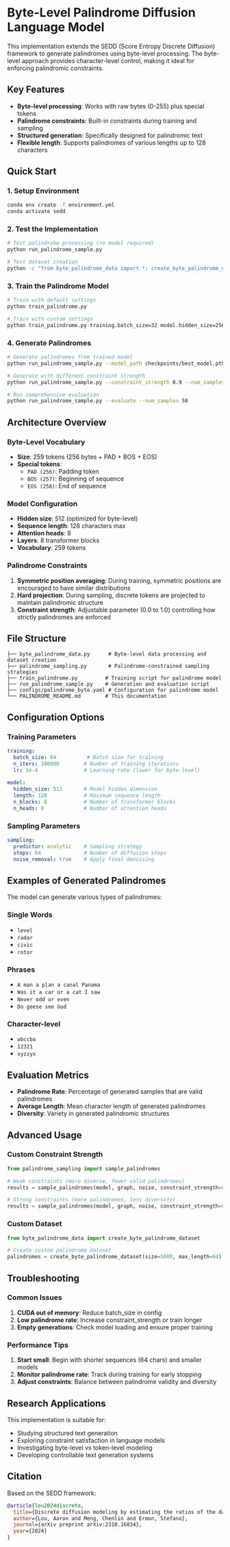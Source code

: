 # Byte-Level Palindrome Diffusion Language Model

This implementation extends the SEDD (Score Entropy Discrete Diffusion) framework to generate palindromes using byte-level processing. The byte-level approach provides character-level control, making it ideal for enforcing palindromic constraints.

## Key Features

- **Byte-level processing**: Works with raw bytes (0-255) plus special tokens
- **Palindrome constraints**: Built-in constraints during training and sampling
- **Structured generation**: Specifically designed for palindromic text
- **Flexible length**: Supports palindromes of various lengths up to 128 characters

## Quick Start

### 1. Setup Environment
```bash
conda env create -f environment.yml
conda activate sedd
```

### 2. Test the Implementation
```bash
# Test palindrome processing (no model required)
python run_palindrome_sample.py

# Test dataset creation
python -c "from byte_palindrome_data import *; create_byte_palindrome_dataset(size=10)"
```

### 3. Train the Palindrome Model
```bash
# Train with default settings
python train_palindrome.py

# Train with custom settings
python train_palindrome.py training.batch_size=32 model.hidden_size=256
```

### 4. Generate Palindromes
```bash
# Generate palindromes from trained model
python run_palindrome_sample.py --model_path checkpoints/best_model.pth --num_samples 10

# Generate with different constraint strength
python run_palindrome_sample.py --constraint_strength 0.9 --num_samples 20

# Run comprehensive evaluation
python run_palindrome_sample.py --evaluate --num_samples 50
```

## Architecture Overview

### Byte-Level Vocabulary
- **Size**: 259 tokens (256 bytes + PAD + BOS + EOS)
- **Special tokens**:
  - `PAD (256)`: Padding token
  - `BOS (257)`: Beginning of sequence
  - `EOS (258)`: End of sequence

### Model Configuration
- **Hidden size**: 512 (optimized for byte-level)
- **Sequence length**: 128 characters max
- **Attention heads**: 8
- **Layers**: 8 transformer blocks
- **Vocabulary**: 259 tokens

### Palindrome Constraints
1. **Symmetric position averaging**: During training, symmetric positions are encouraged to have similar distributions
2. **Hard projection**: During sampling, discrete tokens are projected to maintain palindromic structure
3. **Constraint strength**: Adjustable parameter (0.0 to 1.0) controlling how strictly palindromes are enforced

## File Structure

```
├── byte_palindrome_data.py      # Byte-level data processing and dataset creation
├── palindrome_sampling.py       # Palindrome-constrained sampling strategies
├── train_palindrome.py         # Training script for palindrome model
├── run_palindrome_sample.py    # Generation and evaluation script
├── configs/palindrome_byte.yaml # Configuration for palindrome model
└── PALINDROME_README.md        # This documentation
```

## Configuration Options

### Training Parameters
```yaml
training:
  batch_size: 64          # Batch size for training
  n_iters: 100000        # Number of training iterations
  lr: 1e-4               # Learning rate (lower for byte-level)
  
model:
  hidden_size: 512       # Model hidden dimension
  length: 128            # Maximum sequence length
  n_blocks: 8            # Number of transformer blocks
  n_heads: 8             # Number of attention heads
```

### Sampling Parameters
```yaml
sampling:
  predictor: analytic    # Sampling strategy
  steps: 64              # Number of diffusion steps
  noise_removal: true    # Apply final denoising
```

## Examples of Generated Palindromes

The model can generate various types of palindromes:

### Single Words
- `level`
- `radar`
- `civic`
- `rotor`

### Phrases  
- `A man a plan a canal Panama`
- `Was it a car or a cat I saw`
- `Never odd or even`
- `Do geese see God`

### Character-level
- `abccba`
- `12321`
- `xyzzyx`

## Evaluation Metrics

- **Palindrome Rate**: Percentage of generated samples that are valid palindromes
- **Average Length**: Mean character length of generated palindromes
- **Diversity**: Variety in generated palindromic structures

## Advanced Usage

### Custom Constraint Strength
```python
from palindrome_sampling import sample_palindromes

# Weak constraints (more diverse, fewer valid palindromes)
results = sample_palindromes(model, graph, noise, constraint_strength=0.3)

# Strong constraints (more palindromes, less diversity)
results = sample_palindromes(model, graph, noise, constraint_strength=0.9)
```

### Custom Dataset
```python
from byte_palindrome_data import create_byte_palindrome_dataset

# Create custom palindrome dataset
palindromes = create_byte_palindrome_dataset(size=5000, max_length=64)
```

## Troubleshooting

### Common Issues

1. **CUDA out of memory**: Reduce batch_size in config
2. **Low palindrome rate**: Increase constraint_strength or train longer
3. **Empty generations**: Check model loading and ensure proper training

### Performance Tips

1. **Start small**: Begin with shorter sequences (64 chars) and smaller models
2. **Monitor palindrome rate**: Track during training for early stopping
3. **Adjust constraints**: Balance between palindrome validity and diversity

## Research Applications

This implementation is suitable for:
- Studying structured text generation
- Exploring constraint satisfaction in language models
- Investigating byte-level vs token-level modeling
- Developing controllable text generation systems

## Citation

Based on the SEDD framework:
```bibtex
@article{lou2024discrete,
  title={Discrete diffusion modeling by estimating the ratios of the data distribution},
  author={Lou, Aaron and Meng, Chenlin and Ermon, Stefano},
  journal={arXiv preprint arXiv:2310.16834},
  year={2024}
}
```